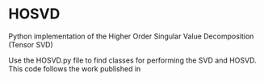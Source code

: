 # HOSVD
Python implementation of the Higher Order Singular Value Decomposition (Tensor SVD)

Use the HOSVD.py file to find classes for performing the SVD and HOSVD. This code follows the work published in
